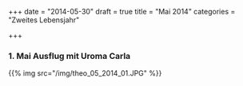 +++
date = "2014-05-30"
draft = true
title = "Mai 2014"
categories = "Zweites Lebensjahr"

+++

### 1. Mai Ausflug mit Uroma Carla
{{% img src="/img/theo_05_2014_01.JPG" %}}
